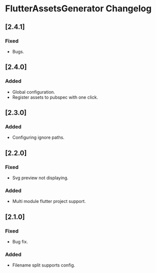 <!-- Keep a Changelog guide -> https://keepachangelog.com -->

# FlutterAssetsGenerator Changelog
## [2.4.1]
### Fixed
- Bugs.
## [2.4.0]
### Added
- Global configuration.
- Register assets to pubspec with one click.
## [2.3.0]
### Added
- Configuring ignore paths.
## [2.2.0]
### Fixed
- Svg preview not displaying.
### Added
- Multi module flutter project support.
## [2.1.0]
### Fixed
- Bug fix.
### Added
- Filename split supports config.